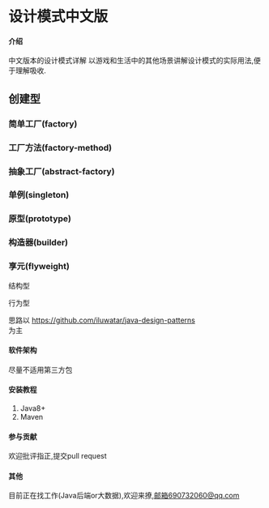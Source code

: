 # 设计模式中文版

#### 介绍

中文版本的设计模式详解 以游戏和生活中的其他场景讲解设计模式的实际用法,便于理解吸收.

## 创建型
### 简单工厂(factory)
### 工厂方法(factory-method)
### 抽象工厂(abstract-factory)
### 单例(singleton)
### 原型(prototype)
### 构造器(builder)
### 享元(flyweight)

结构型

行为型

思路以
https://github.com/iluwatar/java-design-patterns  
为主

#### 软件架构

尽量不适用第三方包

#### 安装教程

1. Java8+
2. Maven

#### 参与贡献

欢迎批评指正,提交pull request

#### 其他

目前正在找工作(Java后端or大数据),欢迎来撩,邮箱690732060@qq.com
